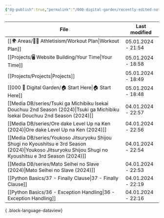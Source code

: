 ```yaml
---
{"dg-publish":true,"permalink":"/000-digital-garden/recently-edited-notes/","dgPassFrontmatter":true,"noteIcon":"3","created":"2023-12-14T09:05:52.599+05:30","updated":"2023-12-14T09:12:44.868+05:30"}
---
```


| File                                                                                                                                                        | Last modified      |
| ----------------------------------------------------------------------------------------------------------------------------------------------------------- | ------------------ |
| [[🌍 Areas/💪🏼 Athletisism/Workout Plan\|Workout Plan]]                                                                                                 | 05.01.2024 - 21:54 |
| [[Projects/🖥 Website Building/Your Time\|Your Time]]                                                                                                    | 05.01.2024 - 18:58 |
| [[Projects/Projects\|Projects]]                                                                                                                          | 05.01.2024 - 18:49 |
| [[000 🏡 Digital Garden/🏠 Start Here\|🏠 Start Here]]                                                                                                   | 05.01.2024 - 18:48 |
| [[Media DB/series/Tsuki ga Michibiku Isekai Douchuu 2nd Season (2024)\|Tsuki ga Michibiku Isekai Douchuu 2nd Season (2024)]]                             | 04.01.2024 - 22:57 |
| [[Media DB/series/Ore dake Level Up na Ken (2024)\|Ore dake Level Up na Ken (2024)]]                                                                     | 04.01.2024 - 22:56 |
| [[Media DB/series/Youkoso Jitsuryoku Shijou Shugi no Kyoushitsu e 3rd Season (2024)\|Youkoso Jitsuryoku Shijou Shugi no Kyoushitsu e 3rd Season (2024)]] | 04.01.2024 - 22:54 |
| [[Media DB/series/Mato Seihei no Slave (2024)\|Mato Seihei no Slave (2024)]]                                                                             | 04.01.2024 - 22:53 |
| [[Python Basics/37 - Finally Clause\|37 - Finally Clause]]                                                                                               | 04.01.2024 - 22:19 |
| [[Python Basics/36 - Exception Handling\|36 - Exception Handling]]                                                                                       | 04.01.2024 - 22:16 |

{ .block-language-dataview}